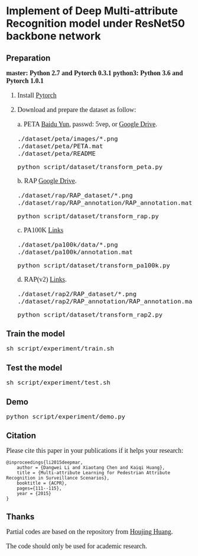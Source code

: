 # Implement of Deep Multi-attribute Recognition model under ResNet50 backbone network

## Preparation
<font face="Times New Roman" size=4>

**master: Python 2.7 and Pytorch 0.3.1**
**python3: Python 3.6 and Pytorch 1.0.1**

1. Install [Pytorch](https://pytorch.org/)

2. Download and prepare the dataset as follow:

    a. PETA [Baidu Yun](https://pan.baidu.com/s/1q8nsydT7xkDjZJOxvPcoEw), passwd: 5vep, or [Google Drive](https://drive.google.com/open?id=1q4cux17K3zNBgIrDV4FtcHJPLzXNKfYG).
    
    ```
    ./dataset/peta/images/*.png
    ./dataset/peta/PETA.mat
    ./dataset/peta/README
    ```
    ```
    python script/dataset/transform_peta.py 
    ```

    b. RAP [Google Drive](https://drive.google.com/open?id=1FkXlpbk3R-M_vkvM8ByeAZVAMzN6vUOr).
    ```
    ./dataset/rap/RAP_dataset/*.png
    ./dataset/rap/RAP_annotation/RAP_annotation.mat
    ```
    ```
    python script/dataset/transform_rap.py
    ```

    c. PA100K [Links](https://drive.google.com/drive/folders/0B5_Ra3JsEOyOUlhKM0VPZ1ZWR2M)
    ```
    ./dataset/pa100k/data/*.png
    ./dataset/pa100k/annotation.mat
    ``` 
    ```
    python script/dataset/transform_pa100k.py 
    ```

    d. RAP(v2) [Links](https://drive.google.com/open?id=1hoPIB5NJKf3YGMvLFZnIYG5JDcZTxHph).
    ```
    ./dataset/rap2/RAP_dataset/*.png
    ./dataset/rap2/RAP_annotation/RAP_annotation.mat
    ```
    ```
    python script/dataset/transform_rap2.py
    ```
</font>

## Train the model
<font face="Times New Roman" size=4>

   ```
   sh script/experiment/train.sh
   ``` 
</font>

## Test the model
<font face="Times New Roman" size=4>

   ```
   sh script/experiment/test.sh
   ```

</font>

## Demo 
<font face="Times New Roman" size=4>

   ```
   python script/experiment/demo.py
   ```

</font>

## Citation
<font face="Times New Roman" size=4>
Please cite this paper in your publications if it helps your research:
</font>

```
@inproceedings{li2015deepmar,
    author = {Dangwei Li and Xiaotang Chen and Kaiqi Huang},
    title = {Multi-attribute Learning for Pedestrian Attribute Recognition in Surveillance Scenarios},
    booktitle = {ACPR},
    pages={111--115},
    year = {2015}
}
```

## Thanks
<font face="Times New Roman" size=4>

Partial codes are based on the repository from [Houjing Huang](https://github.com/huanghoujing).

The code should only be used for academic research.

</font>
